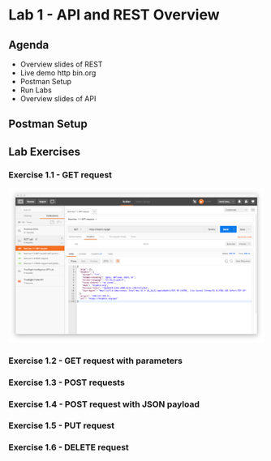 Lab 1 - API and REST Overview
=============================

Agenda
------
- Overview slides of REST
- Live demo http bin.org
- Postman Setup
- Run Labs
- Overview slides of API

Postman Setup
-------------

Lab Exercises
-------------

### Exercise 1.1 - GET request

![Exercise 1.1](img/ex-1.1.png)

### Exercise 1.2 - GET request with parameters

### Exercise 1.3 - POST requests

### Exercise 1.4 - POST request with JSON payload

### Exercise 1.5 - PUT request

### Exercise 1.6 - DELETE request



